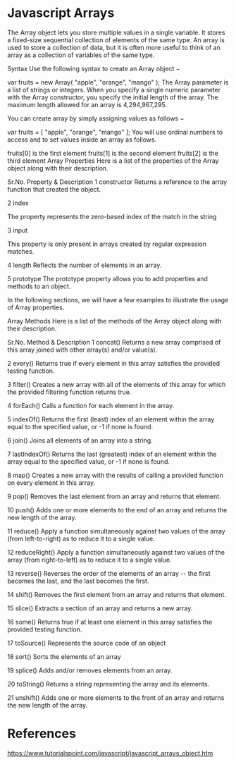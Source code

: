 # Javascript Arrays

The Array object lets you store multiple values in a single variable. It stores a fixed-size sequential collection of elements of the same type. An array is used to store a collection of data, but it is often more useful to think of an array as a collection of variables of the same type.

Syntax
Use the following syntax to create an Array object −

var fruits = new Array( "apple", "orange", "mango" );
The Array parameter is a list of strings or integers. When you specify a single numeric parameter with the Array constructor, you specify the initial length of the array. The maximum length allowed for an array is 4,294,967,295.

You can create array by simply assigning values as follows −

var fruits = [ "apple", "orange", "mango" ];
You will use ordinal numbers to access and to set values inside an array as follows.

fruits[0] is the first element
fruits[1] is the second element
fruits[2] is the third element
Array Properties
Here is a list of the properties of the Array object along with their description.

Sr.No.	Property & Description
1	constructor
Returns a reference to the array function that created the object.

2
index

The property represents the zero-based index of the match in the string

3
input

This property is only present in arrays created by regular expression matches.

4	length
Reflects the number of elements in an array.

5	prototype
The prototype property allows you to add properties and methods to an object.

In the following sections, we will have a few examples to illustrate the usage of Array properties.

Array Methods
Here is a list of the methods of the Array object along with their description.

Sr.No.	Method & Description
1	concat()
Returns a new array comprised of this array joined with other array(s) and/or value(s).

2	every()
Returns true if every element in this array satisfies the provided testing function.

3	filter()
Creates a new array with all of the elements of this array for which the provided filtering function returns true.

4	forEach()
Calls a function for each element in the array.

5	indexOf()
Returns the first (least) index of an element within the array equal to the specified value, or -1 if none is found.

6	join()
Joins all elements of an array into a string.

7	lastIndexOf()
Returns the last (greatest) index of an element within the array equal to the specified value, or -1 if none is found.

8	map()
Creates a new array with the results of calling a provided function on every element in this array.

9	pop()
Removes the last element from an array and returns that element.

10	push()
Adds one or more elements to the end of an array and returns the new length of the array.

11	reduce()
Apply a function simultaneously against two values of the array (from left-to-right) as to reduce it to a single value.

12	reduceRight()
Apply a function simultaneously against two values of the array (from right-to-left) as to reduce it to a single value.

13	reverse()
Reverses the order of the elements of an array -- the first becomes the last, and the last becomes the first.

14	shift()
Removes the first element from an array and returns that element.

15	slice()
Extracts a section of an array and returns a new array.

16	some()
Returns true if at least one element in this array satisfies the provided testing function.

17	toSource()
Represents the source code of an object

18	sort()
Sorts the elements of an array

19	splice()
Adds and/or removes elements from an array.

20	toString()
Returns a string representing the array and its elements.

21	unshift()
Adds one or more elements to the front of an array and returns the new length of the array.

# References
https://www.tutorialspoint.com/javascript/javascript_arrays_object.htm
